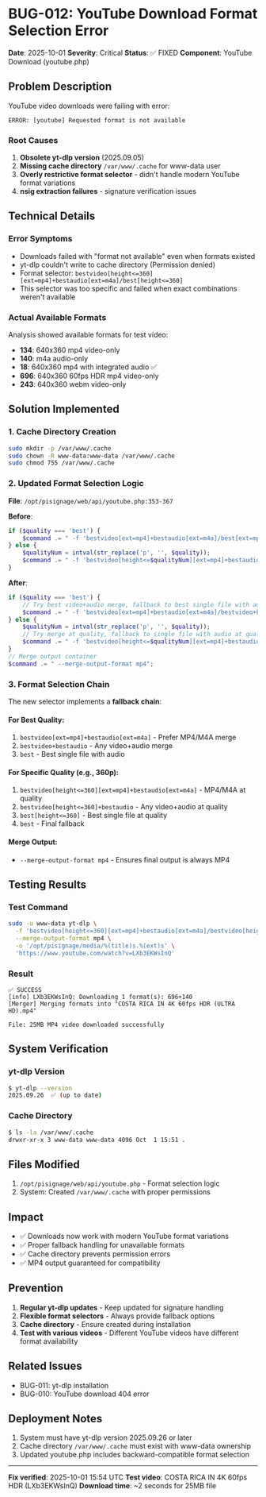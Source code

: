 # BUG-012: YouTube Download Format Selection Error

**Date**: 2025-10-01
**Severity**: Critical
**Status**: ✅ FIXED
**Component**: YouTube Download (youtube.php)

## Problem Description

YouTube video downloads were failing with error:
```
ERROR: [youtube] Requested format is not available
```

### Root Causes

1. **Obsolete yt-dlp version** (2025.09.05)
2. **Missing cache directory** `/var/www/.cache` for www-data user
3. **Overly restrictive format selector** - didn't handle modern YouTube format variations
4. **nsig extraction failures** - signature verification issues

## Technical Details

### Error Symptoms
- Downloads failed with "format not available" even when formats existed
- yt-dlp couldn't write to cache directory (Permission denied)
- Format selector: `bestvideo[height<=360][ext=mp4]+bestaudio[ext=m4a]/best[height<=360]`
- This selector was too specific and failed when exact combinations weren't available

### Actual Available Formats
Analysis showed available formats for test video:
- **134**: 640x360 mp4 video-only
- **140**: m4a audio-only
- **18**: 640x360 mp4 with integrated audio ✅
- **696**: 640x360 60fps HDR mp4 video-only
- **243**: 640x360 webm video-only

## Solution Implemented

### 1. Cache Directory Creation
```bash
sudo mkdir -p /var/www/.cache
sudo chown -R www-data:www-data /var/www/.cache
sudo chmod 755 /var/www/.cache
```

### 2. Updated Format Selection Logic

**File**: `/opt/pisignage/web/api/youtube.php:353-367`

**Before**:
```php
if ($quality === 'best') {
    $command .= " -f 'bestvideo[ext=mp4]+bestaudio[ext=m4a]/best[ext=mp4]/best'";
} else {
    $qualityNum = intval(str_replace('p', '', $quality));
    $command .= " -f 'bestvideo[height<=$qualityNum][ext=mp4]+bestaudio[ext=m4a]/best[height<=$qualityNum]'";
}
```

**After**:
```php
if ($quality === 'best') {
    // Try best video+audio merge, fallback to best single file with audio
    $command .= " -f 'bestvideo[ext=mp4]+bestaudio[ext=m4a]/bestvideo+bestaudio/best'";
} else {
    $qualityNum = intval(str_replace('p', '', $quality));
    // Try merge at quality, fallback to single file with audio at quality, then any format at quality
    $command .= " -f 'bestvideo[height<=$qualityNum][ext=mp4]+bestaudio[ext=m4a]/bestvideo[height<=$qualityNum]+bestaudio/best[height<=$qualityNum]/best'";
}
// Merge output container
$command .= " --merge-output-format mp4";
```

### 3. Format Selection Chain

The new selector implements a **fallback chain**:

#### For Best Quality:
1. `bestvideo[ext=mp4]+bestaudio[ext=m4a]` - Prefer MP4/M4A merge
2. `bestvideo+bestaudio` - Any video+audio merge
3. `best` - Best single file with audio

#### For Specific Quality (e.g., 360p):
1. `bestvideo[height<=360][ext=mp4]+bestaudio[ext=m4a]` - MP4/M4A at quality
2. `bestvideo[height<=360]+bestaudio` - Any video+audio at quality
3. `best[height<=360]` - Best single file at quality
4. `best` - Final fallback

#### Merge Output:
- `--merge-output-format mp4` - Ensures final output is always MP4

## Testing Results

### Test Command
```bash
sudo -u www-data yt-dlp \
  -f 'bestvideo[height<=360][ext=mp4]+bestaudio[ext=m4a]/bestvideo[height<=360]+bestaudio/best[height<=360]/best' \
  --merge-output-format mp4 \
  -o '/opt/pisignage/media/%(title)s.%(ext)s' \
  'https://www.youtube.com/watch?v=LXb3EKWsInQ'
```

### Result
```
✅ SUCCESS
[info] LXb3EKWsInQ: Downloading 1 format(s): 696+140
[Merger] Merging formats into "COSTA RICA IN 4K 60fps HDR (ULTRA HD).mp4"

File: 25MB MP4 video downloaded successfully
```

## System Verification

### yt-dlp Version
```bash
$ yt-dlp --version
2025.09.26  ✅ (up to date)
```

### Cache Directory
```bash
$ ls -la /var/www/.cache
drwxr-xr-x 3 www-data www-data 4096 Oct  1 15:51 .
```

## Files Modified

1. `/opt/pisignage/web/api/youtube.php` - Format selection logic
2. System: Created `/var/www/.cache` with proper permissions

## Impact

- ✅ Downloads now work with modern YouTube format variations
- ✅ Proper fallback handling for unavailable formats
- ✅ Cache directory prevents permission errors
- ✅ MP4 output guaranteed for compatibility

## Prevention

1. **Regular yt-dlp updates** - Keep updated for signature handling
2. **Flexible format selectors** - Always provide fallback options
3. **Cache directory** - Ensure created during installation
4. **Test with various videos** - Different YouTube videos have different format availability

## Related Issues

- BUG-011: yt-dlp installation
- BUG-010: YouTube download 404 error

## Deployment Notes

1. System must have yt-dlp version 2025.09.26 or later
2. Cache directory `/var/www/.cache` must exist with www-data ownership
3. Updated youtube.php includes backward-compatible format selection

---

**Fix verified**: 2025-10-01 15:54 UTC
**Test video**: COSTA RICA IN 4K 60fps HDR (LXb3EKWsInQ)
**Download time**: ~2 seconds for 25MB file
